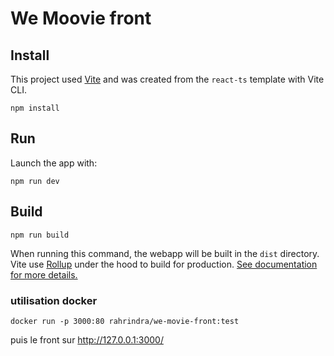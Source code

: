 # We Moovie front

## Install

This project used [Vite](https://vitejs.dev/guide/) and was created from the `react-ts` template with Vite CLI.

```
npm install
```

## Run

Launch the app with:

```
npm run dev
```

## Build

```
npm run build
```

When running this command, the webapp will be built in the `dist` directory.
Vite use [Rollup](https://rollupjs.org/guide/en/) under the hood to build for production. [See documentation for more details.](https://vitejs.dev/guide/build.html#building-for-production)

### utilisation docker 
```
docker run -p 3000:80 rahrindra/we-movie-front:test
```

puis le front sur http://127.0.0.1:3000/
